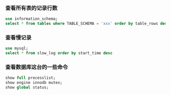 ### 查看所有表的记录行数
```sql
use information_schema;
select * from tables where TABLE_SCHEMA = 'xxx' order by table_rows desc;
```

### 查看慢记录
```sql
use mysql;
select * from slow_log order by start_time desc
```

### 查看数据库这台的一些命令
```sql 
show full processlist;
show engine innodb mutex;
show global status;
```
